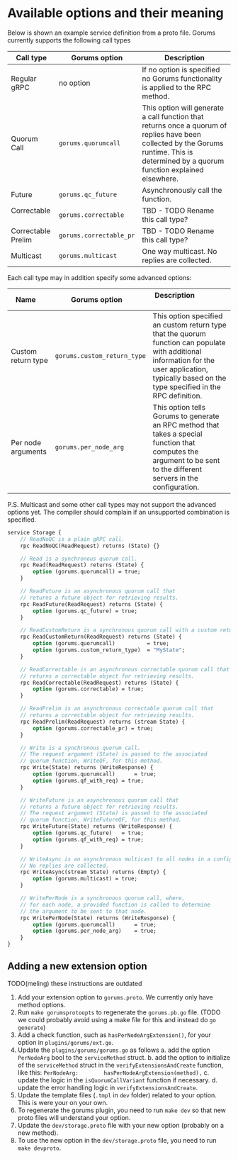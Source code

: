 # Available options and their meaning

Below is shown an example service definition from a proto file. Gorums currently supports the following call types

| Call type     | Gorums option      | Description                                 |
|---------------|--------------------|---------------------------------------------|
| Regular gRPC  | no option          | If no option is specified no Gorums functionality is applied to the RPC method. |
| Quorum Call   | `gorums.quorumcall`        | This option will generate a call function that returns once a quorum of replies have been collected by the Gorums runtime. This is determined by a quorum function explained elsewhere. |
| Future        | `gorums.qc_future` | Asynchronously call the function. |
| Correctable   | `gorums.correctable` | TBD - TODO Rename this call type? |
| Correctable Prelim  | `gorums.correctable_pr` | TBD - TODO Rename this call type? |
| Multicast     | `gorums.multicast` | One way multicast. No replies are collected. |

Each call type may in addition specify some advanced options:

| Name          | Gorums option      | Description                                 |
|---------------|--------------------|---------------------------------------------|
| Custom return type | `gorums.custom_return_type` | This option specified an custom return type that the quorum function can populate with additional information for the user application, typically based on the type specified in the RPC definition. |
| Per node arguments | `gorums.per_node_arg`       | This option tells Gorums to generate an RPC method that takes a special function that computes the argument to be sent to the different servers in the configuration. |

P.S. Multicast and some other call types may not support the advanced options yet. The compiler should complain if an unsupported combination is specified.

```proto
service Storage {
	// ReadNoQC is a plain gRPC call.
	rpc ReadNoQC(ReadRequest) returns (State) {}

	// Read is a synchronous quorum call.
	rpc Read(ReadRequest) returns (State) {
		option (gorums.quorumcall) = true;
	}

	// ReadFuture is an asynchronous quorum call that
	// returns a future object for retrieving results.
	rpc ReadFuture(ReadRequest) returns (State) {
		option (gorums.qc_future) = true;
	}

	// ReadCustomReturn is a synchronous quorum call with a custom return type
	rpc ReadCustomReturn(ReadRequest) returns (State) {
		option (gorums.quorumcall) 			= true;
		option (gorums.custom_return_type) 	= "MyState";
	}

	// ReadCorrectable is an asynchronous correctable quorum call that
	// returns a correctable object for retrieving results.
	rpc ReadCorrectable(ReadRequest) returns (State) {
		option (gorums.correctable) = true;
	}

	// ReadPrelim is an asynchronous correctable quorum call that
	// returns a correctable object for retrieving results.
	rpc ReadPrelim(ReadRequest) returns (stream State) {
		option (gorums.correctable_pr) = true;
	}

	// Write is a synchronous quorum call.
	// The request argument (State) is passed to the associated
	// quorum function, WriteQF, for this method.
	rpc Write(State) returns (WriteResponse) {
		option (gorums.quorumcall)		= true;
		option (gorums.qf_with_req)	= true;
	}

	// WriteFuture is an asynchronous quorum call that
	// returns a future object for retrieving results.
	// The request argument (State) is passed to the associated
	// quorum function, WriteFutureQF, for this method.
	rpc WriteFuture(State) returns (WriteResponse) {
		option (gorums.qc_future)	= true;
		option (gorums.qf_with_req)	= true;
	}

	// WriteAsync is an asynchronous multicast to all nodes in a configuration.
	// No replies are collected.
	rpc WriteAsync(stream State) returns (Empty) {
		option (gorums.multicast) = true;
	}

	// WritePerNode is a synchronous quorum call, where,
	// for each node, a provided function is called to determine
	// the argument to be sent to that node.
	rpc WritePerNode(State) returns (WriteResponse) {
		option (gorums.quorumcall)		= true;
		option (gorums.per_node_arg) 	= true;
	}
}
```

## Adding a new extension option

TODO(meling) these instructions are outdated

1. Add your extension option to `gorums.proto`. We currently only have method options.
2. Run `make gorumsprotoopts` to regenerate the `gorums.pb.go` file. (TODO we could probably avoid using a make file for this and instead do `go generate`)
3. Add a check function, such as `hasPerNodeArgExtension()`, for your option in `plugins/gorums/ext.go`.
4. Update the `plugins/gorums/gorums.go` as follows
   a. add the option `PerNodeArg` bool to the `serviceMethod` struct.
   b. add the option to initialize of the `serviceMethod` struct in the `verifyExtensionsAndCreate` function, like this: `PerNodeArg:        hasPerNodeArgExtension(method),`
   c. update the logic in the `isQuorumCallVariant` function if necessary.
   d. update the error handling logic in `verifyExtensionsAndCreate`.
5. Update the template files (`.tmpl` in `dev` folder) related to your option. This is were your on your own.
6. To regenerate the gorums plugin, you need to run `make dev` so that new proto files will understand your option.
7. Update the `dev/storage.proto` file with your new option (probably on a new method).
8. To use the new option in the `dev/storage.proto` file, you need to run `make devproto`.
